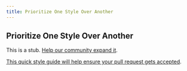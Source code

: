 ```yaml
---
title: Prioritize One Style Over Another
---
```

## Prioritize One Style Over Another

This is a stub. <a href='https://github.com/freecodecamp/guides/tree/master/src/pages/certifications/responsive-web-design/basic-css/prioritize-one-style-over-another/index.md' target='_blank' rel='nofollow'>Help our community expand it</a>.

<a href='https://github.com/freecodecamp/guides/blob/master/README.md' target='_blank' rel='nofollow'>This quick style guide will help ensure your pull request gets accepted</a>.

<!-- I do not know what I am doing here. All I know is that I did as directed in the lesson and the "run tests" tab was not returning the required result. When I ask for a hint, I get  a message that says "This is a stub". Now  I am stuck in one lesson and I do not even know what a stub is. I am learning coding for the first time and I think free code camp can do without these unnecessary complications for newbies like me. It is frustrating and there seems to be noone to help me. All I wanted to do is to learn to code.  -->
